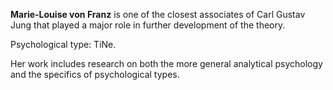 **Marie-Louise von Franz** is one of the closest associates of Carl Gustav Jung that played a major role in further development of the theory.

Psychological type: TiNe.

Her work includes research on both the more general analytical psychology and the specifics of psychological types.
